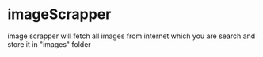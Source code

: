 # imageScrapper

image scrapper will fetch all images from internet which you are search and store it in "images" folder

